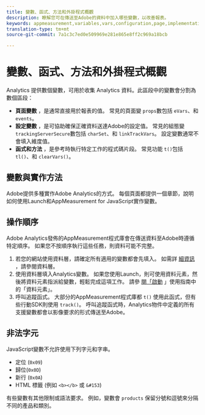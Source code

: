 ```yaml
---
title: 變數、函式、方法和外掛程式概觀
description: 瞭解您可在傳送至Adobe的資料中加入哪些變數，以改善報表。
keywords: appmeasurement,variables,vars,configuration,page,implementation
translation-type: tm+mt
source-git-commit: 7a1c3c7ed0e509969e281e865e8ff2c969a18bcb

---
```



# 變數、函式、方法和外掛程式概觀

Analytics 提供數個變數，可用於收集 Analytics 資料。此區段中的變數會分割為數個區段：

* **頁面變數** ，是通常直接用於報表的值。 常見的頁面變 `props`數包括 `eVars`、和 `events`。
* **設定變數** ，是可協助確保正確資料送達Adobe的設定值。 常見的組態變 `trackingServerSecure`數包括 `charSet`、和 `linkTrackVars`。 設定變數通常不會填入維度值。
* **函式和方法** ，是參考時執行特定工作的程式碼片段。 常見功能 `t()`包括 `tl()`、和 `clearVars()`。

## 變數與實作方法

Adobe提供多種實作Adobe Analytics的方式。 每個頁面都提供一個章節，說明如何使用Launch和AppMeasurement for JavaScript實作變數。

## 操作順序

Adobe Analytics發佈的AppMeasurement程式庫會在傳送資料至Adobe時遵循特定順序。 如果您不按順序執行這些任務，則資料可能不完整。

1. 若您的網站使用資料層，請確定所有適用的變數都會先填入。 如需詳 [細資訊](../prepare/data-layer.md) ，請參閱資料層。
2. 使用資料層填入Analytics變數。 如果您使用Launch，則可使用資料元素，然後將資料元素指派給變數，輕鬆完成這項工作。 請參 [閱「啟動](https://docs.adobe.com/content/help/en/launch/using/reference/manage-resources/data-elements.html) 」使用指南中的「資料元素」。
3. 呼叫追蹤函式。 大部分的AppMeasurement程式庫都 `t()` 使用此函式，但有些行動SDK則使用 `track()`。 呼叫追蹤函式時，Analytics物件中定義的所有支援變數都會以影像要求的形式傳送至Adobe。

## 非法字元

JavaScript變數不允許使用下列字元和字串。

* 定位 (`0x09`)
* 歸位(`0x0D`)
* 新行 (`0x0A`)
* HTML 標籤 (例如 `<b></b>` 或 `&#153`)

有些變數有其他限制或語法要求。 例如，變數會 `products` 保留分號和逗號來分隔不同的產品和類別。
